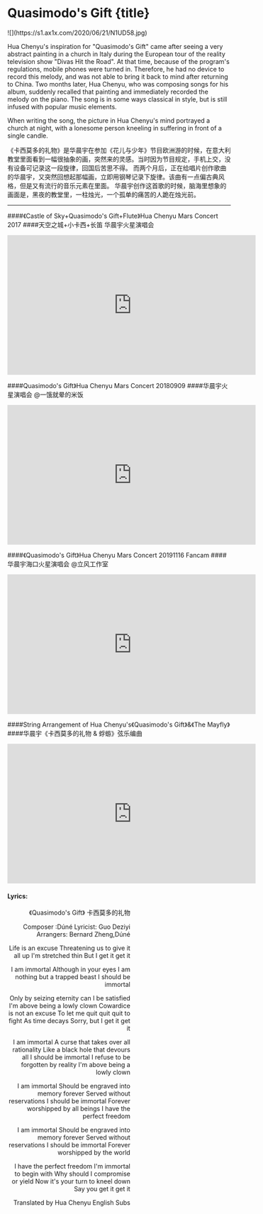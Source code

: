 # Quasimodo's Gift {title}
<div class="background" markdown="1">
![](https://s1.ax1x.com/2020/06/21/N1UD58.jpg)
</div>

Hua Chenyu's inspiration for "Quasimodo's Gift" came after seeing a very abstract painting in a church in Italy during the European tour of the reality television show "Divas Hit the Road". At that time, because of the program's regulations, mobile phones were turned in. Therefore, he had no device to record this melody, and was not able to bring it back to mind after returning to China. Two months later, Hua Chenyu, who was composing songs for his album, suddenly recalled that painting and immediately recorded the melody on the piano. The song is in some ways classical in style, but is still infused with popular music elements.

When writing the song, the picture in Hua Chenyu's mind portrayed a church at night, with a lonesome person kneeling in suffering in front of a single candle. 

《卡西莫多的礼物》是华晨宇在参加《花儿与少年》节目欧洲游的时候，在意大利教堂里面看到一幅很抽象的画，突然来的灵感。当时因为节目规定，手机上交，没有设备可记录这一段旋律，回国后苦思不得。 而两个月后，正在给唱片创作歌曲的华晨宇，又突然回想起那幅画，立即用钢琴记录下旋律。该曲有一点偏古典风格，但是又有流行的音乐元素在里面。
华晨宇创作这首歌的时候，脑海里想象的画面是，黑夜的教堂里，一柱烛光，一个孤单的痛苦的人跪在烛光前。

---------------------------------

####《Castle of Sky+Quasimodo's Gift+Flute》Hua Chenyu Mars Concert 2017
####天空之城+小卡西+长笛 华晨宇火星演唱会

<iframe width="560" height="315" src="https://www.youtube.com/embed/X4QEJjybe_c" frameborder="0" allow="accelerometer; autoplay; encrypted-media; gyroscope; picture-in-picture" allowfullscreen></iframe>

####Quasimodo's Gift》Hua Chenyu Mars Concert 20180909
####华晨宇火星演唱会 @一饿就晕的米饭

<iframe width="560" height="315" src="https://www.youtube.com/embed/hOVW93wFqGk" frameborder="0" allow="accelerometer; autoplay; encrypted-media; gyroscope; picture-in-picture" allowfullscreen></iframe>

####《Quasimodo's Gift》Hua Chenyu Mars Concert 20191116 Fancam
####华晨宇海口火星演唱会 @立风工作室

<iframe width="560" height="315" src="https://www.youtube.com/embed/xh1vP5WilOI" frameborder="0" allow="accelerometer; autoplay; encrypted-media; gyroscope; picture-in-picture" allowfullscreen></iframe>

####String Arrangement of Hua Chenyu's《Quasimodo's Gift》&《The Mayfly》
####华晨宇《卡西莫多的礼物 & 蜉蝣》弦乐编曲

<iframe width="560" height="315" src="https://www.youtube.com/embed/esUmLYlQ_X4" frameborder="0" allow="accelerometer; autoplay; encrypted-media; gyroscope; picture-in-picture" allowfullscreen></iframe>

#### Lyrics:
<div class="box">
<div class="lyrics" style="width: 55%; text-align: right">
《Quasimodo's Gift》
   卡西莫多的礼物

Composer :Dúné
Lyricist: Guo Deziyi
Arrangers: Bernard Zheng,Dúné

Life is an excuse
Threatening us to give it all up
I'm stretched thin
But I get it get it

I am immortal
Although in your eyes
I am nothing but a trapped beast
I should be immortal

Only by seizing eternity can I be satisfied
I'm above being a lowly clown
Cowardice is not an excuse
To let me quit quit quit to fight
As time decays
Sorry, but I get it get it

I am immortal
A curse that takes over all rationality
Like a black hole that devours all
I should be immortal
I refuse to be forgotten by reality
I'm above being a lowly clown

I am immortal
Should be engraved into memory forever
Served without reservations
I should be immortal
Forever worshipped by all beings
I have the perfect freedom

I am immortal
Should be engraved into memory forever
Served without reservations
I should be immortal
Forever worshipped by the world

I have the perfect freedom
I'm immortal to begin with
Why should I compromise or yield
Now it's your turn to kneel down
Say you get it get it

Translated by Hua Chenyu English Subs
</div>